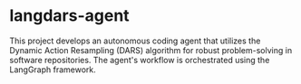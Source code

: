 # langdars-agent
This project develops an autonomous coding agent that utilizes the Dynamic Action Resampling (DARS) algorithm for robust problem-solving in software repositories. The agent's workflow is orchestrated using the LangGraph framework.
